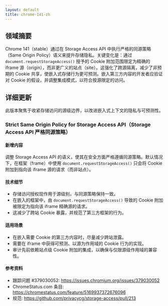```yaml
---
layout: default
title: chrome-141-zh
---
```


## 领域摘要

Chrome 141（stable）通过在 Storage Access API 中执行严格的同源策略（Same Origin Policy）语义来提升存储隐私。关键变化是：通过 `document.requestStorageAccess()` 授予的 Cookie 附加范围限定为精确的 iframe 源（origin），而非更广义的站点（site）。这强化了跨源隔离，减少了非预期的 Cookie 共享，使嵌入式存储行为更可预测。嵌入第三方内容的开发者应验证对 Cookie 的假设，并调整集成模式，以符合按源限定的访问。

## 详细更新

此版本聚焦于收紧存储访问的源级边界，以改进嵌入式上下文的隐私与可预测性。

### Strict Same Origin Policy for Storage Access API（Storage Access API 严格同源策略）

#### 新增内容
调整 Storage Access API 的语义，使其在安全方面严格遵循同源策略。默认情况下，在框架（frame）中使用 `document.requestStorageAccess()` 只会将 Cookie 附加到指向该 iframe 源的请求（而非站点）。

#### 技术细节
- 存储访问授权现作用于源级别，与同源策略保持一致。
- 在嵌入的框架中，由 `document.requestStorageAccess()` 导致的 Cookie 附加被限定为指向该 iframe 精确源的请求。
- 这减少了跨站 Cookie 暴露，并规范了第三方框架的行为。

#### 适用场景
- 在嵌入需要 Cookie 的第三方内容时，尽量减少跨站泄露。
- 需要在 iframe 中获得可预测、以源为作用域的 Cookie 行为的实现。
- 审计先前依赖站点级 Cookie 附加的集成，以确保与仅限源级作用域的兼容性。

#### 参考资料
- 跟踪问题 #379030052: https://issues.chromium.org/issues/379030052
- ChromeStatus.com 条目: https://chromestatus.com/feature/5169937372676096
- 规范: https://github.com/privacycg/storage-access/pull/213
